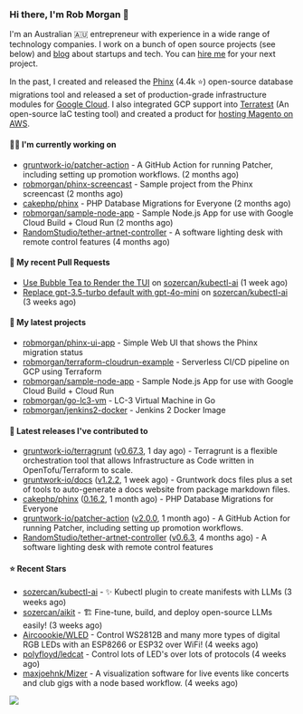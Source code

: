 ### Hi there, I'm Rob Morgan 👋

I'm an Australian 🇦🇺 entrepreneur with experience in a wide range of technology companies. I work on a bunch of
open source projects (see below) and [blog](https://robmorgan.id.au/) about startups and tech. You can [hire me](https://robmorgan.id.au/work-with-me/)
for your next project.

In the past, I created and released the [Phinx](https://github.com/cakephp/phinx) (4.4k ⭐️) open-source database migrations tool
and released a set of production-grade infrastructure modules for [Google Cloud](https://cloud.google.com/blog/products/devops-sre/deploying-a-production-grade-helm-release-on-gke-with-terraform).
I also integrated GCP support into [Terratest](https://github.com/gruntwork-io/terratest) (An open-source IaC testing tool) and created a product for [hosting Magento on AWS](https://github.com/magecloudkit/magecloudkit).

#### 👨‍💻 I'm currently working on

- [gruntwork-io/patcher-action](https://github.com/gruntwork-io/patcher-action) - A GitHub Action for running Patcher, including setting up promotion workflows. (2 months ago)
- [robmorgan/phinx-screencast](https://github.com/robmorgan/phinx-screencast) - Sample project from the Phinx screencast (2 months ago)
- [cakephp/phinx](https://github.com/cakephp/phinx) - PHP Database Migrations for Everyone (2 months ago)
- [robmorgan/sample-node-app](https://github.com/robmorgan/sample-node-app) - Sample Node.js App for use with Google Cloud Build &#43; Cloud Run (2 months ago)
- [RandomStudio/tether-artnet-controller](https://github.com/RandomStudio/tether-artnet-controller) - A software lighting desk with remote control features (4 months ago)

#### 🔨 My recent Pull Requests

- [Use Bubble Tea to Render the TUI](https://github.com/sozercan/kubectl-ai/pull/185) on [sozercan/kubectl-ai](https://github.com/sozercan/kubectl-ai) (1 week ago)
- [Replace gpt-3.5-turbo default with gpt-4o-mini](https://github.com/sozercan/kubectl-ai/pull/177) on [sozercan/kubectl-ai](https://github.com/sozercan/kubectl-ai) (3 weeks ago)

#### 🌱 My latest projects

- [robmorgan/phinx-ui-app](https://github.com/robmorgan/phinx-ui-app) - Simple Web UI that shows the Phinx migration status
- [robmorgan/terraform-cloudrun-example](https://github.com/robmorgan/terraform-cloudrun-example) - Serverless CI/CD pipeline on GCP using Terraform
- [robmorgan/sample-node-app](https://github.com/robmorgan/sample-node-app) - Sample Node.js App for use with Google Cloud Build &#43; Cloud Run
- [robmorgan/go-lc3-vm](https://github.com/robmorgan/go-lc3-vm) - LC-3 Virtual Machine in Go
- [robmorgan/jenkins2-docker](https://github.com/robmorgan/jenkins2-docker) - Jenkins 2 Docker Image

#### 🚀 Latest releases I've contributed to

- [gruntwork-io/terragrunt](https://github.com/gruntwork-io/terragrunt) ([v0.67.3](https://github.com/gruntwork-io/terragrunt/releases/tag/v0.67.3), 1 day ago) - Terragrunt is a flexible orchestration tool that allows Infrastructure as Code written in OpenTofu/Terraform to scale.
- [gruntwork-io/docs](https://github.com/gruntwork-io/docs) ([v1.2.2](https://github.com/gruntwork-io/docs/releases/tag/v1.2.2), 1 week ago) - Gruntwork docs files plus a set of tools to auto-generate a docs website from package markdown files.
- [cakephp/phinx](https://github.com/cakephp/phinx) ([0.16.2](https://github.com/cakephp/phinx/releases/tag/0.16.2), 1 month ago) - PHP Database Migrations for Everyone
- [gruntwork-io/patcher-action](https://github.com/gruntwork-io/patcher-action) ([v2.0.0](https://github.com/gruntwork-io/patcher-action/releases/tag/v2.0.0), 1 month ago) - A GitHub Action for running Patcher, including setting up promotion workflows.
- [RandomStudio/tether-artnet-controller](https://github.com/RandomStudio/tether-artnet-controller) ([v0.6.3](https://github.com/RandomStudio/tether-artnet-controller/releases/tag/v0.6.3), 4 months ago) - A software lighting desk with remote control features

#### ⭐ Recent Stars

- [sozercan/kubectl-ai](https://github.com/sozercan/kubectl-ai) - ✨ Kubectl plugin to create manifests with LLMs (3 weeks ago)
- [sozercan/aikit](https://github.com/sozercan/aikit) - 🏗️ Fine-tune, build, and deploy open-source LLMs easily! (3 weeks ago)
- [Aircoookie/WLED](https://github.com/Aircoookie/WLED) - Control WS2812B and many more types of digital RGB LEDs with an ESP8266 or ESP32 over WiFi! (4 weeks ago)
- [polyfloyd/ledcat](https://github.com/polyfloyd/ledcat) - Control lots of LED&#39;s over lots of protocols (4 weeks ago)
- [maxjoehnk/Mizer](https://github.com/maxjoehnk/Mizer) - A visualization software for live events like concerts and club gigs with a node based workflow. (4 weeks ago)

![](https://github-readme-stats.vercel.app/api?username=robmorgan&theme=vision-friendly-dark&hide_border=false&include_all_commits=true&count_private=true)
